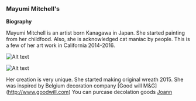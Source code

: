 ### Mayumi Mitchell's ###
**Biography**

Mayumi Mitchell is an artist born Kanagawa in Japan. She started painting from her childfood. Also, she is acknowledged cat maniac by people. This is a few of her art work in California 2014-2016.


![Alt text](UNADJUSTEDNONRAW_thumb_8b.jpg"Terrence")



![Alt text](MG_1102のコピー.jpeg"Perry")



Her creation is very unique. She started making original wreath 2015. She was inspired by Belgium decoration company [Good will M&G] (http://www.goodwill.com)
You can purcase decolation goods [Joann](https://www.joann.com) 


